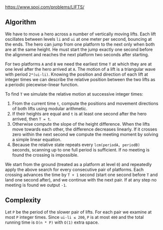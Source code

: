 https://www.spoj.com/problems/LIFTS/

## Algorithm

We have to move a hero across a number of vertically moving lifts.  Each lift
oscillates between levels `li` and `ui` at one meter per second, bouncing at the
ends.  The hero can jump from one platform to the next only when both are at the
same height.  He must start the jump exactly one second before the alignment and
reaches the next platform two seconds after starting.

For two platforms `A` and `B` we need the earliest time `T` at which they are at
one level after the hero arrived at `A`.  The motion of a lift is a triangular
wave with period `2*(ui-li)`.  Knowing the position and direction of each lift
at integer times we can describe the relative position between the two lifts as
a periodic piecewise-linear function.

To find `T` we simulate the relative motion at successive integer times:

1. From the current time `t`, compute the positions and movement directions of
   both lifts using modular arithmetic.
2. If their heights are equal and `t` is at least one second after the hero
   arrived, then `T = t`.
3. Otherwise compute the slope of the height difference.  When the lifts move
   towards each other, the difference decreases linearly.  If it crosses zero
   within the next second we compute the meeting moment by solving a simple
   linear equation.
4. Because the relative state repeats every `lcm(periodA, periodB)` seconds,
   scanning up to one full period is sufficient.  If no meeting is found the
   crossing is impossible.

We start from the ground (treated as a platform at level `0`) and repeatedly
apply the above search for every consecutive pair of platforms.  Each crossing
advances the time by `T + 1` second (start one second before `T` and land one
second after), and we continue with the next pair.  If at any step no meeting
is found we output `-1`.

## Complexity

Let `P` be the period of the slower pair of lifts.  For each pair we examine at
most `P` integer times.  Since `ui-li ≤ 200`, `P` is at most `400` and the total
running time is `O(n * P)` with `O(1)` extra space.
